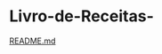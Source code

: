 # Livro-de-Receitas-
[README.md](https://github.com/Le-01/Livro-de-Receitas-/files/9264188/README.md)
